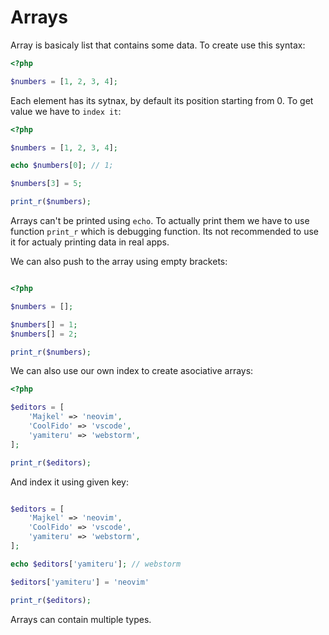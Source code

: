 # Arrays

Array is basicaly list that contains some data. To create use this syntax:

```php
<?php

$numbers = [1, 2, 3, 4];

```

Each element has its sytnax, by default its position starting from 0. To get value we have to `index it`:

```php
<?php

$numbers = [1, 2, 3, 4];

echo $numbers[0]; // 1;

$numbers[3] = 5;

print_r($numbers);

```

Arrays can't be printed using `echo`. To actually print them we have to use function `print_r` which is debugging function. Its not recommended to use it for actualy printing data in real apps.

We can also push to the array using empty brackets:

```php

<?php

$numbers = [];

$numbers[] = 1;
$numbers[] = 2;

print_r($numbers);

```

We can also use our own index to create asociative arrays:

```php
<?php

$editors = [
    'Majkel' => 'neovim',
    'CoolFido' => 'vscode',
    'yamiteru' => 'webstorm',
];

print_r($editors);

```

And index it using given key:

```php

$editors = [
    'Majkel' => 'neovim',
    'CoolFido' => 'vscode',
    'yamiteru' => 'webstorm',
];

echo $editors['yamiteru']; // webstorm

$editors['yamiteru'] = 'neovim'

print_r($editors);

```

Arrays can contain multiple types.
